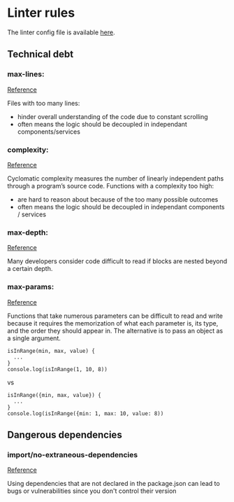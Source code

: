 # Linter rules

The linter config file is available [here](../.eslintrc).

## Technical debt

### max-lines:

[Reference](https://eslint.org/docs/rules/max-lines)

Files with too many lines:

- hinder overall understanding of the code due to constant scrolling
- often means the logic should be decoupled in independant components/services

### complexity:

[Reference](https://eslint.org/docs/rules/complexity)

Cyclomatic complexity measures the number of linearly independent paths through a program’s source code.
Functions with a complexity too high:

- are hard to reason about because of the too many possible outcomes
- often means the logic should be decoupled in independant components / services

### max-depth:

[Reference](https://eslint.org/docs/rules/max-depth)

Many developers consider code difficult to read if blocks are nested beyond a certain depth.

### max-params:

[Reference](https://eslint.org/docs/rules/max-params)

Functions that take numerous parameters can be difficult to read and write because it requires the memorization of what each parameter is, its type, and the order they should appear in. The alternative is to pass an object as a single argument.

```
isInRange(min, max, value) {
  ...
}
console.log(isInRange(1, 10, 8))
```

vs

```
isInRange({min, max, value}) {
  ...
}
console.log(isInRange({min: 1, max: 10, value: 8))
```

## Dangerous dependencies

### import/no-extraneous-dependencies

[Reference](https://github.com/benmosher/eslint-plugin-import/blob/master/docs/rules/no-extraneous-dependencies.md)

Using dependencies that are not declared in the package.json can lead to bugs or vulnerabilities since you don't control their version
